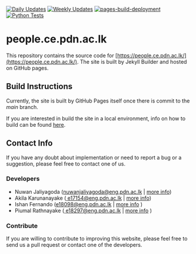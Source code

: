 [![Daily Updates](https://github.com/cepdnaclk/people.ce.pdn.ac.lk/actions/workflows/daily.yml/badge.svg)](https://github.com/cepdnaclk/people.ce.pdn.ac.lk/actions/workflows/daily.yml)
[![Weekly Updates](https://github.com/cepdnaclk/people.ce.pdn.ac.lk/actions/workflows/weekly.yml/badge.svg)](https://github.com/cepdnaclk/people.ce.pdn.ac.lk/actions/workflows/weekly.yml)
[![pages-build-deployment](https://github.com/cepdnaclk/people.ce.pdn.ac.lk/actions/workflows/pages/pages-build-deployment/badge.svg)](https://github.com/cepdnaclk/people.ce.pdn.ac.lk/actions/workflows/pages/pages-build-deployment)
[![Python Tests](https://github.com/cepdnaclk/people.ce.pdn.ac.lk/actions/workflows/test.yml/badge.svg)](https://github.com/cepdnaclk/people.ce.pdn.ac.lk/actions/workflows/test.yml)

# people.ce.pdn.ac.lk

This repository contains the source code for [https://people.ce.pdn.ac.lk/](https://people.ce.pdn.ac.lk/). The site is built by Jekyll Builder and hosted on GitHub pages.

## Build Instructions

Currently, the site is built by GitHub Pages itself once there is commit to the _main_ branch.

If you are interested in build the site in a local environment, info on how to build can be found [here](https://people.ce.pdn.ac.lk/documentation/run-locally/).

## Contact Info

If you have any doubt about implementation or need to report a bug or a suggestion, please feel free to contact one of us.

### Developers

- Nuwan Jaliyagoda (<a href="mailto:nuwanjaliyagoda@eng.pdn.ac.lk">nuwanjaliyagoda@eng.pdn.ac.lk</a> | <a href="https://people.ce.pdn.ac.lk/students/e15/140/">more info</a>)
- Akila Karunanayake (<a href="mailto:
  e17154@eng.pdn.ac.lk">
  e17154@eng.pdn.ac.lk</a> | <a href="https://people.ce.pdn.ac.lk/students/e17/154/">more info</a>)
- Ishan Fernando (<a href="mailto:e18098@eng.pdn.ac.lk">e18098@eng.pdn.ac.lk</a> | <a href="https://people.ce.pdn.ac.lk/students/e18/098/">more info</a> )
- Piumal Rathnayake (<a href="mailto:
  e18297@eng.pdn.ac.lk">
  e18297@eng.pdn.ac.lk</a> | <a href="https://people.ce.pdn.ac.lk/students/e18/297/">more info</a> )

### Contribute

If you are willing to contribute to improving this website, please feel free to send us a pull request or contact one of the developers.
